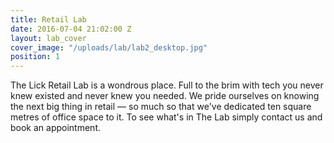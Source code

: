 ```yaml
---
title: Retail Lab
date: 2016-07-04 21:02:00 Z
layout: lab_cover
cover_image: "/uploads/lab/lab2_desktop.jpg"
position: 1
---
```


The Lick Retail Lab is a wondrous place. Full to the brim with tech you never knew existed and never knew you needed. We pride ourselves on knowing the next big thing in retail — so much so that we've dedicated ten square metres of office space to it. To see what's in The Lab simply contact us and book an appointment.
